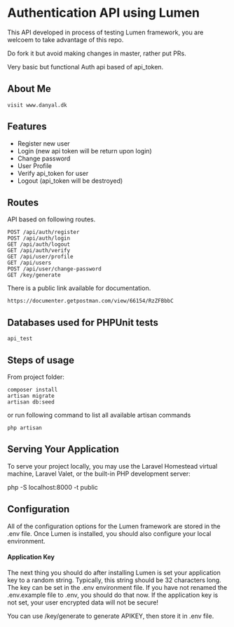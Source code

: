 # Authentication API using Lumen

This API developed in process of testing Lumen framework, you are welcoem to take advantage of this repo.

Do fork it but avoid making changes in master, rather put PRs.

Very basic but functional Auth api based of api_token.

## About Me
	
	visit www.danyal.dk
	
## Features 
 
 * Register new user
 * Login (new api token will be return upon login)
 * Change password
 * User Profile
 * Verify api_token for user
 * Logout (api_token will be destroyed)
 
## Routes 
API based on following routes.

	POST /api/auth/register
	POST /api/auth/login
	GET /api/auth/logout
	GET /api/auth/verify
	GET /api/user/profile
	GET /api/users
	POST /api/user/change-password
	GET /key/generate
	
There is a public link available for documentation.

	https://documenter.getpostman.com/view/66154/RzZFBbbC

## Databases used for PHPUnit tests
    api_test

## Steps of usage
From project folder:

	composer install	
	artisan migrate
	artisan db:seed


or run following command to list all available artisan commands 

	php artisan

## Serving Your Application
To serve your project locally, you may use the Laravel Homestead virtual machine, Laravel Valet, or the built-in PHP development server:

php -S localhost:8000 -t public

## Configuration
All of the configuration options for the Lumen framework are stored in the .env file. Once Lumen is installed, you should also configure your local environment.

#### Application Key
The next thing you should do after installing Lumen is set your application key to a random string. Typically, this string should be 32 characters long. The key can be set in the .env environment file. If you have not renamed the .env.example file to .env, you should do that now. If the application key is not set, your user encrypted data will not be secure!

You can use /key/generate to generate APIKEY, then store it in .env file.
